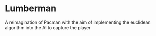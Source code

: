 # Lumberman
A reimagination of Pacman with the aim of implementing the euclidean algorithm into the AI to capture the player 

